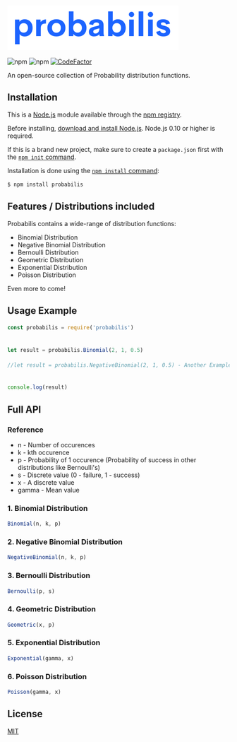 [![Logo](assets/probabilis.png)](https://github.com/jaysonmulwa/probabilis/)

![npm](https://img.shields.io/npm/v/probabilis?color=green&label=probabilis)
![npm](https://img.shields.io/npm/dy/probabilis)
[![CodeFactor](https://www.codefactor.io/repository/github/jaysonmulwa/probabilis/badge)](https://www.codefactor.io/repository/github/jaysonmulwa/probabilis)

An open-source collection of Probability distribution functions.

## Installation 

This is a [Node.js](https://nodejs.org/en/) module available through the
[npm registry](https://www.npmjs.com/).

Before installing, [download and install Node.js](https://nodejs.org/en/download/).
Node.js 0.10 or higher is required.

If this is a brand new project, make sure to create a `package.json` first with
the [`npm init` command](https://docs.npmjs.com/creating-a-package-json-file).

Installation is done using the
[`npm install` command](https://docs.npmjs.com/getting-started/installing-npm-packages-locally):

```bash
$ npm install probabilis
```


## Features / Distributions included

Probabilis contains a wide-range of distribution functions:

  * Binomial Distribution
  * Negative Binomial Distribution
  * Bernoulli Distribution
  * Geometric Distribution
  * Exponential Distribution
  * Poisson Distribution
  
Even more to come!

## Usage Example

```js
const probabilis = require('probabilis')


let result = probabilis.Binomial(2, 1, 0.5)

//let result = probabilis.NegativeBinomial(2, 1, 0.5) - Another Example


console.log(result)

```

## Full API

### Reference

* n - Number of occurences
* k - kth occurence
* p - Probability of 1 occurence (Probability of success in other distributions like Bernoulli's)
* s - Discrete value (0 - failure, 1 - success)
* x - A discrete value
* gamma - Mean value


### 1. Binomial Distribution
```js
Binomial(n, k, p)
```

### 2. Negative Binomial Distribution
```js
NegativeBinomial(n, k, p)
```

### 3. Bernoulli Distribution
```js
Bernoulli(p, s)
```

### 4. Geometric Distribution
```js
Geometric(x, p)
```

### 5. Exponential Distribution
```js
Exponential(gamma, x)
```

### 6. Poisson Distribution
```js
Poisson(gamma, x)
```

## License

[MIT](LICENSE)




